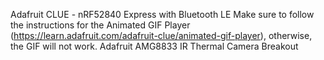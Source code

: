 Adafruit CLUE - nRF52840 Express with Bluetooth LE
Make sure to follow the instructions for the Animated GIF Player (https://learn.adafruit.com/adafruit-clue/animated-gif-player), otherwise, the GIF will not work.
Adafruit AMG8833 IR Thermal Camera Breakout
